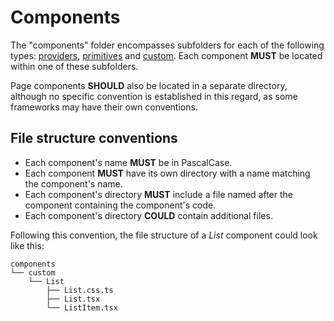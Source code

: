 # Components

The "components" folder encompasses subfolders for each of the following types: [providers](./providers/README.md), [primitives](./primitives/README.md) and [custom](./custom/README.md). Each component **MUST** be located within one of these subfolders.

Page components **SHOULD** also be located in a separate directory, although no specific convention is established in this regard, as some frameworks may have their own conventions.

## File structure conventions

- Each component's name **MUST** be in PascalCase.
- Each component **MUST** have its own directory with a name matching the component's name.
- Each component's directory **MUST** include a file named after the component containing the component's code.
- Each component's directory **COULD** contain additional files.

Following this convention, the file structure of a _List_ component could look like this:

```
components
└── custom
    └── List
        ├── List.css.ts
        ├── List.tsx
        └── ListItem.tsx
```
